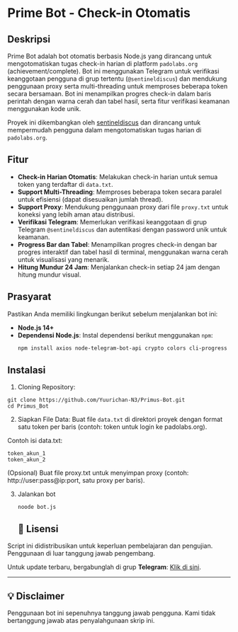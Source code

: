 # Prime Bot - Check-in Otomatis

## Deskripsi
Prime Bot adalah bot otomatis berbasis Node.js yang dirancang untuk mengotomatiskan tugas check-in harian di platform `padolabs.org` (achievement/complete). Bot ini menggunakan Telegram untuk verifikasi keanggotaan pengguna di grup tertentu (`@sentineldiscus`) dan mendukung penggunaan proxy serta multi-threading untuk memproses beberapa token secara bersamaan. Bot ini menampilkan progres check-in dalam baris perintah dengan warna cerah dan tabel hasil, serta fitur verifikasi keamanan menggunakan kode unik.

Proyek ini dikembangkan oleh [sentineldiscus](https://t.me/sentineldiscus) dan dirancang untuk mempermudah pengguna dalam mengotomatiskan tugas harian di `padolabs.org`.

## Fitur
- **Check-in Harian Otomatis**: Melakukan check-in harian untuk semua token yang terdaftar di `data.txt`.
- **Support Multi-Threading**: Memproses beberapa token secara paralel untuk efisiensi (dapat disesuaikan jumlah thread).
- **Support Proxy**: Mendukung penggunaan proxy dari file `proxy.txt` untuk koneksi yang lebih aman atau distribusi.
- **Verifikasi Telegram**: Memerlukan verifikasi keanggotaan di grup Telegram `@sentineldiscus` dan autentikasi dengan password unik untuk keamanan.
- **Progress Bar dan Tabel**: Menampilkan progres check-in dengan bar progres interaktif dan tabel hasil di terminal, menggunakan warna cerah untuk visualisasi yang menarik.
- **Hitung Mundur 24 Jam**: Menjalankan check-in setiap 24 jam dengan hitung mundur visual.

## Prasyarat
Pastikan Anda memiliki lingkungan berikut sebelum menjalankan bot ini:
- **Node.js 14+**
- **Dependensi Node.js**: Instal dependensi berikut menggunakan `npm`:
  ```bash
  npm install axios node-telegram-bot-api crypto colors cli-progress cli-table3 gradient-string
  ```


## Instalasi
1. Cloning Repository:

```
git clone https://github.com/Yuurichan-N3/Primus-Bot.git
cd Primus_Bot
```


2. Siapkan File Data:
Buat file `data.txt` di direktori proyek dengan format satu token per baris (contoh: token untuk login ke padolabs.org).

Contoh isi data.txt:

```
token_akun_1
token_akun_2
```

(Opsional) Buat file proxy.txt untuk menyimpan proxy (contoh: http://user:pass@ip:port, satu proxy per baris).


3. Jalankan bot
   ```
   noode bot.js
   ```


   ## 📜 Lisensi  

Script ini didistribusikan untuk keperluan pembelajaran dan pengujian. Penggunaan di luar tanggung jawab pengembang.  

Untuk update terbaru, bergabunglah di grup **Telegram**: [Klik di sini](https://t.me/sentineldiscus).


---

## 💡 Disclaimer
Penggunaan bot ini sepenuhnya tanggung jawab pengguna. Kami tidak bertanggung jawab atas penyalahgunaan skrip ini.
